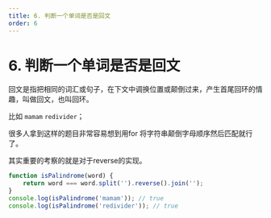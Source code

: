 ```yaml
---
title: 6. 判断一个单词是否是回文
order: 6
---
```


# 6. 判断一个单词是否是回文

回文是指把相同的词汇或句子，在下文中调换位置或颠倒过来，产生首尾回环的情趣，叫做回文，也叫回环。

比如 `mamam` `redivider`；

很多人拿到这样的题目非常容易想到用for 将字符串颠倒字母顺序然后匹配就行了。

其实重要的考察的就是对于reverse的实现。

```js
function isPalindrome(word) {
    return word === word.split('').reverse().join('');
}
console.log(isPalindrome('mamam')); // true
console.log(isPalindrome('redivider')); // true
```
